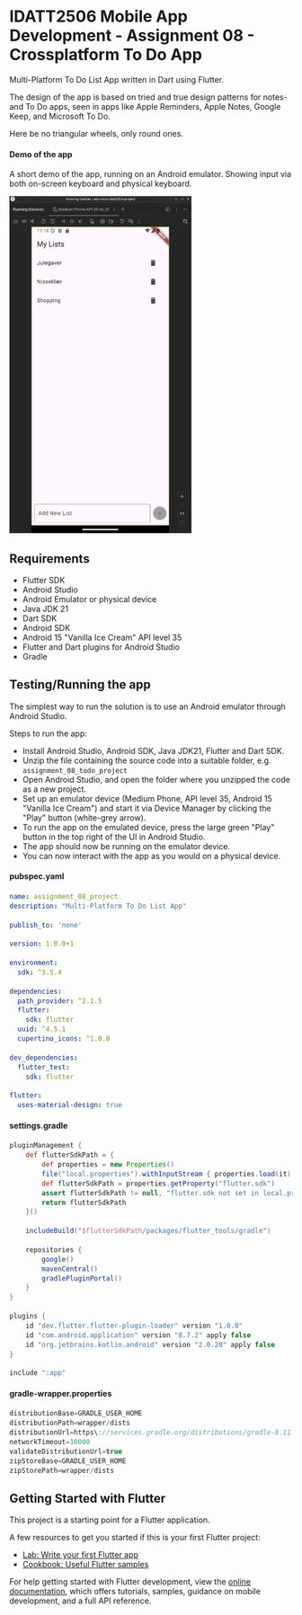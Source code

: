 # IDATT2506 Mobile App Development - Assignment 08 - Crossplatform To Do App

Multi-Platform To Do List App written in Dart using Flutter.

The design of the app is based on tried and true design patterns for notes- and To Do apps, seen in apps like Apple Reminders, Apple Notes, Google Keep, and Microsoft To Do.

Here be no triangular wheels, only round ones.

#### Demo of the app
A short demo of the app, running on an Android emulator.
Showing input via both on-screen keyboard and physical keyboard.

<img src="todo-app-demo-01.gif" alt="App Preview" height="600"/>

## Requirements

- Flutter SDK
- Android Studio
- Android Emulator or physical device
- Java JDK 21
- Dart SDK
- Android SDK
- Android 15 "Vanilla Ice Cream" API level 35
- Flutter and Dart plugins for Android Studio
- Gradle

## Testing/Running the app

The simplest way to run the solution is to use an Android emulator through Android Studio.

Steps to run the app:
- Install Android Studio, Android SDK, Java JDK21, Flutter and Dart SDK.
- Unzip the file containing the source code into a suitable folder, e.g. `assignment_08_todo_project`
- Open Android Studio, and open the folder where you unzipped the code as a new project.
- Set up an emulator device (Medium Phone, API level 35, Android 15 "Vanilla Ice Cream") and start it via Device Manager by clicking the "Play" button (white-grey arrow).
- To run the app on the emulated device, press the large green "Play" button in the top right of the UI in Android Studio.
- The app should now be running on the emulator device.
- You can now interact with the app as you would on a physical device.

#### pubspec.yaml

```yaml
name: assignment_08_project
description: "Multi-Platform To Do List App"

publish_to: 'none' 

version: 1.0.0+1

environment:
  sdk: ^3.5.4

dependencies:
  path_provider: ^2.1.5
  flutter:
    sdk: flutter
  uuid: ^4.5.1
  cupertino_icons: ^1.0.8

dev_dependencies:
  flutter_test:
    sdk: flutter

flutter:
  uses-material-design: true
```

#### settings.gradle

```gradle
pluginManagement {
    def flutterSdkPath = {
        def properties = new Properties()
        file("local.properties").withInputStream { properties.load(it) }
        def flutterSdkPath = properties.getProperty("flutter.sdk")
        assert flutterSdkPath != null, "flutter.sdk not set in local.properties"
        return flutterSdkPath
    }()

    includeBuild("$flutterSdkPath/packages/flutter_tools/gradle")

    repositories {
        google()
        mavenCentral()
        gradlePluginPortal()
    }
}

plugins {
    id "dev.flutter.flutter-plugin-loader" version "1.0.0"
    id "com.android.application" version "8.7.2" apply false
    id "org.jetbrains.kotlin.android" version "2.0.20" apply false
}

include ":app"
```

#### gradle-wrapper.properties

```gradle
distributionBase=GRADLE_USER_HOME
distributionPath=wrapper/dists
distributionUrl=https\://services.gradle.org/distributions/gradle-8.11.1-bin.zip
networkTimeout=10000
validateDistributionUrl=true
zipStoreBase=GRADLE_USER_HOME
zipStorePath=wrapper/dists
```


## Getting Started with Flutter

This project is a starting point for a Flutter application.

A few resources to get you started if this is your first Flutter project:

- [Lab: Write your first Flutter app](https://docs.flutter.dev/get-started/codelab)
- [Cookbook: Useful Flutter samples](https://docs.flutter.dev/cookbook)

For help getting started with Flutter development, view the
[online documentation](https://docs.flutter.dev/), which offers tutorials,
samples, guidance on mobile development, and a full API reference.
